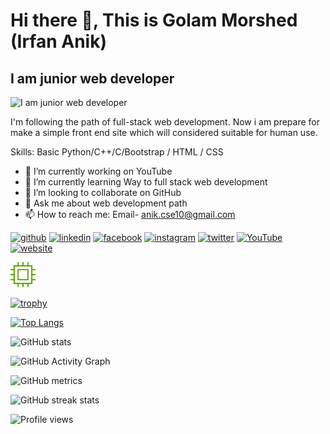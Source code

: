 # Hi there 👋, This is Golam Morshed (Irfan Anik) 
## I am junior web developer 
![I am junior web developer ](https://pbs.twimg.com/profile_banners/1052475749641277440/1642278116/1500x500)

I'm following the path of full-stack web development. Now i am prepare for make a simple front end site which will considered suitable for human use.

Skills: Basic Python/C++/C/Bootstrap / HTML / CSS

- 🔭 I’m currently working on YouTube 
- 🌱 I’m currently learning Way to full stack web development 
- 👯 I’m looking to collaborate on GitHub  
- 💬 Ask me about web development path 
- 📫 How to reach me: Email- anik.cse10@gmail.com 


[<img src='https://cdn.jsdelivr.net/npm/simple-icons@3.0.1/icons/github.svg' alt='github' height='40'>](https://github.com/Irfananik)  [<img src='https://cdn.jsdelivr.net/npm/simple-icons@3.0.1/icons/linkedin.svg' alt='linkedin' height='40'>](https://www.linkedin.com/in/Irfananik/)  [<img src='https://cdn.jsdelivr.net/npm/simple-icons@3.0.1/icons/facebook.svg' alt='facebook' height='40'>](https://www.facebook.com/profile.php?id=100009358971675)  [<img src='https://cdn.jsdelivr.net/npm/simple-icons@3.0.1/icons/instagram.svg' alt='instagram' height='40'>](https://www.instagram.com/irfan_anik10/)  [<img src='https://cdn.jsdelivr.net/npm/simple-icons@3.0.1/icons/twitter.svg' alt='twitter' height='40'>](https://twitter.com/IrfanAnik3)  [<img src='https://cdn.jsdelivr.net/npm/simple-icons@3.0.1/icons/youtube.svg' alt='YouTube' height='40'>](https://www.youtube.com/channel/UCs0ixQQi_Fgd5eMlhPAAI7A)  [<img src='https://cdn.jsdelivr.net/npm/simple-icons@3.0.1/icons/icloud.svg' alt='website' height='40'>](https://irfananik.github.io/Bootstrap-project/)  

<a href='https://docs.github.com/en/developers'><img src='https://raw.githubusercontent.com/acervenky/animated-github-badges/master/assets/devbadge.gif' width='40' height='40'></a> 

[![trophy](https://github-profile-trophy.vercel.app/?username=Irfananik)](https://github.com/ryo-ma/github-profile-trophy)

[![Top Langs](https://github-readme-stats.vercel.app/api/top-langs/?username=Irfananik)](https://github.com/anuraghazra/github-readme-stats)

![GitHub stats](https://github-readme-stats.vercel.app/api?username=Irfananik&show_icons=true&count_private=true)  

![GitHub Activity Graph](https://activity-graph.herokuapp.com/graph?username=Irfananik)  

![GitHub metrics](https://metrics.lecoq.io/Irfananik)  

![GitHub streak stats](https://github-readme-streak-stats.herokuapp.com/?user=Irfananik)  

![Profile views](https://gpvc.arturio.dev/Irfananik)  
